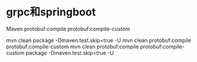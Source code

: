 # grpc和springboot
Maven
protobuf:compile
protobuf:compile-custom


mvn clean package -Dmaven.test.skip=true -U
mvn clean protobuf:compile protobuf:compile-custom
mvn clean protobuf:compile protobuf:compile-custom package -Dmaven.test.skip=true -U
